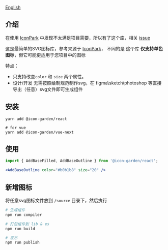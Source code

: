 [English](https://github.com/yijinc/icon-garden/blob/master/README.EN.md)

## 介绍

在使用 [IconPark](https://github.com/bytedance/IconPark) 中发现不太满足项目需要，所以有了这个库，相关 [issue](https://github.com/bytedance/IconPark/issues/445)

这是最简单的SVG图标库，参考来源于 [IconPark](https://github.com/bytedance/IconPark)，
不同的是 这个库 **仅支持单色图标**，但它可能更适用于您项目中的图标

特点：

 - 只支持改变`color` 和 `size` 两个属性。
 - 设计/开发 无需按照绘制规范制作svg，在 figma\sketch\photoshop 等直接导出（任意）svg文件即可生成组件

## 安装

```
yarn add @icon-garden/react

# for vue
yarn add @icon-garden/vue-next
```

## 使用

```jsx
import { AddBaseFilled, AddBaseOutline } from '@icon-garden/react';

<AddBaseOutline color="#b0b1b8" size="20" />
```


## 新增图标

将任意svg图标文件放到 `/source` 目录下，然后执行

```bash
# 生成组件
npm run compiler

# 打包组件到 lib & es
npm run build

# 发布
npm run publish
```
